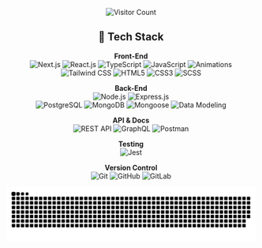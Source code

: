 <div align='center'>

  ![Visitor Count](https://hits.seeyoufarm.com/api/count/incr/badge.svg?url=https://github.com/<luka-tchanukvadze>&count_bg=%2325D60D&title_bg=%23000000&icon=github.svg&icon_color=%23FFFFFF&title=Visitors&edge_flat=false)

 ## 🚀 Tech Stack

**Front-End**  
![Next.js](https://img.shields.io/badge/Next.js-000000?style=flat&logo=nextdotjs&logoColor=white) 
![React.js](https://img.shields.io/badge/React-20232A?style=flat&logo=react&logoColor=61DAFB) 
![TypeScript](https://img.shields.io/badge/TypeScript-3178C6?style=flat&logo=typescript&logoColor=white) 
![JavaScript](https://img.shields.io/badge/JavaScript-F7DF1E?style=flat&logo=javascript&logoColor=black) 
![Animations](https://img.shields.io/badge/Animations-FF5733?style=flat)  
![Tailwind CSS](https://img.shields.io/badge/Tailwind%20CSS-38B2AC?style=flat&logo=tailwind-css&logoColor=white) 
![HTML5](https://img.shields.io/badge/HTML5-E34F26?style=flat&logo=html5&logoColor=white) 
![CSS3](https://img.shields.io/badge/CSS3-1572B6?style=flat&logo=css3&logoColor=white) 
![SCSS](https://img.shields.io/badge/SCSS-CC6699?style=flat&logo=sass&logoColor=white)  

**Back-End**  
![Node.js](https://img.shields.io/badge/Node.js-43853D?style=flat&logo=node.js&logoColor=white) 
![Express.js](https://img.shields.io/badge/Express.js-000000?style=flat&logo=express&logoColor=white)  
![PostgreSQL](https://img.shields.io/badge/PostgreSQL-316192?style=flat&logo=postgresql&logoColor=white) 
![MongoDB](https://img.shields.io/badge/MongoDB-47A248?style=flat&logo=mongodb&logoColor=white) 
![Mongoose](https://img.shields.io/badge/Mongoose-880000?style=flat&logo=mongoose&logoColor=white) 
![Data Modeling](https://img.shields.io/badge/Data%20Modeling-02569B?style=flat)  

**API & Docs**  
![REST API](https://img.shields.io/badge/RESTful%20API-02569B?style=flat) 
![GraphQL](https://img.shields.io/badge/GraphQL-E10098?style=flat&logo=graphql&logoColor=white) 
![Postman](https://img.shields.io/badge/Postman-FF6C37?style=flat&logo=postman&logoColor=white)  

**Testing**  
![Jest](https://img.shields.io/badge/Jest-C21325?style=flat&logo=jest&logoColor=white)  

**Version Control**  
![Git](https://img.shields.io/badge/Git-F05032?style=flat&logo=git&logoColor=white) 
![GitHub](https://img.shields.io/badge/GitHub-181717?style=flat&logo=github&logoColor=white) 
![GitLab](https://img.shields.io/badge/GitLab-FC6D26?style=flat&logo=gitlab&logoColor=white)  


<picture>
  <source media="(prefers-color-scheme: dark)" srcset="https://raw.githubusercontent.com/luka-tchanukvadze/luka-tchanukvadze/output/github-snake-dark.svg" />
  <source media="(prefers-color-scheme: light)" srcset="https://raw.githubusercontent.com/luka-tchanukvadze/luka-tchanukvadze/output/github-snake.svg" />
  <img alt="github-snake" src="https://raw.githubusercontent.com/luka-tchanukvadze/luka-tchanukvadze/output/github-snake.svg" />
</picture>
</div>


